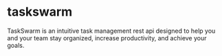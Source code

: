 # taskswarm
TaskSwarm is an intuitive task management rest api designed to help you and your team stay organized, increase productivity, and achieve your goals.
